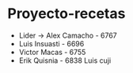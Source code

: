 # Proyecto-recetas

- Lider -> Alex Camacho - 6767
- Luis Insuasti - 6696
- Victor Macas - 6755
- Erik Quisnia - 6838
Luis cuji
